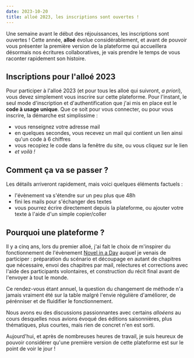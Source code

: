 ```yaml
---
date: 2023-10-20
title: alloé 2023, les inscriptions sont ouvertes !
---
```


Une semaine avant le début des réjouissances, les inscriptions sont ouvertes ! Cette année, **alloé** évolue considérablement, et avant de pouvoir vous présenter la première version de la plateforme qui accueillera désormais nos écritures collaboratives, je vais prendre le temps de vous raconter rapidement son histoire.

## Inscriptions pour l'alloé 2023
Pour participer à l'alloé 2023 (et pour tous les alloé qui suivront, *a priori*), vous devez simplement vous inscrire sur cette plateforme. Pour l'instant, le seul mode d'inscription et d'authentification que j'ai mis en place est le **code à usage unique**. Que ce soit pour vous connecter, ou pour vous inscrire, la démarche est simplissime :
- vous renseignez votre adresse mail
- en quelques secondes, vous recevez un mail qui contient un lien ainsi qu'un code à 6 chiffres
- vous recopiez le code dans la fenêtre du site, ou vous cliquez sur le lien
- *et voilà !*


## Comment ça va se passer ?
Les détails arriveront rapidement, mais voici quelques éléments factuels :
- l'évènement va s'étendre sur un peu plus que 48h
- fini les mails pour s'échanger des textes
- vous pourrez écrire directement depuis la plateforme, ou ajouter votre texte à l'aide d'un simple copier/coller

## Pourquoi une plateforme ?
Il y a cinq ans, lors du premier alloé, j'ai fait le choix de m'inspirer du fonctionnement de l'évènement [Novel in a Day](https://novelinaday.com/) auquel je venais de participer : préparation du scénario et découpage en autant de chapitres que nécessaire, envoi des chapitres par mail, relectures et corrections avec l'aide des participants volontaires, et construction du récit final avant de l'envoyer à tout le monde.

Ce rendez-vous étant annuel, la question du changement de méthode n'a jamais vraiment été sur la table malgré l'envie régulière d'améliorer, de pérénniser et de fluidifier le fonctionnement.

Nous avons eu des discussions passionnantes avec certains *alloéens* au cours desquelles nous avions évoqué des éditions saisonnières, plus thématiques, plus courtes, mais rien de concret n'en est sorti.

Aujourd'hui, et après de nombreuses heures de travail, je suis heureux de pouvoir considérer qu'une première version de cette plateforme est sur le point de voir le jour !